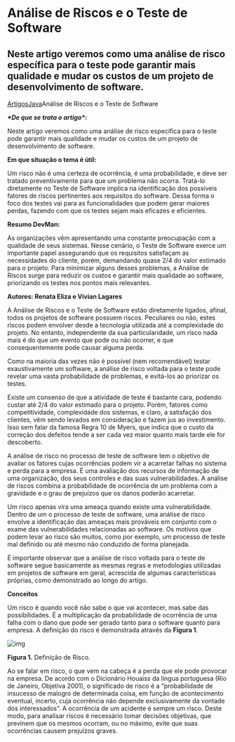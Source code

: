 # Análise de Riscos e o Teste de Software

## Neste artigo veremos como uma análise de risco específica para o teste pode garantir mais qualidade e mudar os custos de um projeto de desenvolvimento de software.



[Artigos](https://www.devmedia.com.br/artigos/)[Java](https://www.devmedia.com.br/artigos/java)Análise de Riscos e o Teste de Software



***\*De que se trata o artigo\**:**



Neste artigo veremos como uma análise de risco específica para o teste pode garantir mais qualidade e mudar os custos de um projeto de desenvolvimento de software.

**Em que situação o tema é útil:**

Um risco não é uma certeza de ocorrência, é uma probabilidade, e deve ser tratado preventivamente para que um problema não ocorra. Tratá-lo diretamente no Teste de Software implica na identificação dos possíveis fatores de riscos pertinentes aos requisitos do software. Dessa forma o foco dos testes vai para as funcionalidades que podem gerar maiores perdas, fazendo com que os testes sejam mais eficazes e eficientes.

**Resumo DevMan:**

As organizações vêm apresentando uma constante preocupação com a qualidade de seus sistemas. Nesse cenário, o Teste de Software exerce um importante papel assegurando que os requisitos satisfaçam as necessidades do cliente, porém, demandando quase 2/4 do valor estimado para o projeto. Para minimizar alguns desses problemas, a Análise de Riscos surge para reduzir os custos e garantir mais qualidade ao software, priorizando os testes nos pontos mais relevantes.

**Autores: Renata Eliza e Vivian Lagares**





A Análise de Riscos e o Teste de Software estão diretamente ligados, afinal, todos os projetos de software possuem riscos. Peculiares ou não, estes riscos podem envolver desde a tecnologia utilizada até a complexidade do projeto. No entanto, independente da sua particularidade, um risco nada mais é do que um evento que pode ou não ocorrer, e que consequentemente pode causar alguma perda.

Como na maioria das vezes não é possível (nem recomendável) testar exaustivamente um software, a análise de risco voltada para o teste pode revelar uma vasta probabilidade de problemas, e evitá-los ao priorizar os testes.

Existe um consenso de que a atividade de teste é bastante cara, podendo custar até 2/4 do valor estimado para o projeto. Porém, fatores como competitividade, complexidade dos sistemas, e claro, a satisfação dos clientes, vêm sendo levados em consideração e fazem jus ao investimento. Isso sem falar da famosa Regra 10 de Myers, que indica que o custo da correção dos defeitos tende a ser cada vez maior quanto mais tarde ele for descoberto.

A análise de risco no processo de teste de software tem o objetivo de avaliar os fatores cujas ocorrências podem vir a acarretar falhas no sistema e perda para a empresa. É uma avaliação dos recursos de informação de uma organização, dos seus controles e das suas vulnerabilidades. A análise de riscos combina a probabilidade de ocorrência de um problema com a gravidade e o grau de prejuízos que os danos poderão acarretar.

Um risco apenas vira uma ameaça quando existe uma vulnerabilidade. Dentro de um o processo de teste de software, uma análise de risco envolve a identificação das ameaças mais prováveis em conjunto com o exame das vulnerabilidades relacionadas ao software. Os motivos que podem levar ao risco são muitos, como por exemplo, um processo de teste mal definido ou até mesmo não conduzido de forma planejada.

É importante observar que a análise de risco voltada para o teste de software segue basicamente as mesmas regras e metodologias utilizadas em projetos de software em geral, acrescida de algumas características próprias, como demonstrado ao longo do artigo.

**Conceitos**

Um risco é quando você não sabe o que vai acontecer, mas sabe das possibilidades. É a multiplicação da probabilidade de ocorrência de uma falha com o dano que pode ser gerado tanto para o software quanto para empresa. A definição do risco é demonstrada através da **Figura 1**.

![img](https://arquivo.devmedia.com.br/REVISTAS/java/imagens/97/09_Analise/image001.png)

**Figura 1.** Definição de Risco.

Ao se falar em risco, o que vem na cabeça é a perda que ele pode provocar na empresa. De acordo com o Dicionário Houaiss da língua portuguesa (Rio de Janeiro, Objetiva 2001), o significado de risco é a “probabilidade de insucesso de malogro de determinada coisa, em função de acontecimento eventual, incerto, cuja ocorrência não depende exclusivamente da vontade dos interessados”. A ocorrência de um acidente é sempre um risco. Deste modo, para analisar riscos é necessário tomar decisões objetivas, que previnem que os mesmos ocorram, ou no máximo, evite que suas ocorrências causem prejuízos graves.